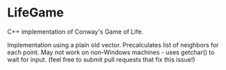 # LifeGame
C++ implementation of Conway's Game of Life.

Implementation using a plain old vector. Precalculates list of neighbors for each point.
May not work on non-Windows machines - uses getchar() to wait for input. (feel free to submit pull requests that fix this issue!)
